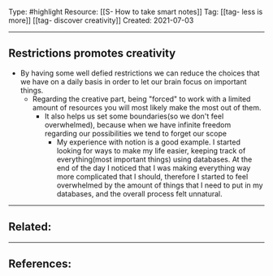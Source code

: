 Type: #highlight 
Resource: [[S- How to take smart notes]]
Tag: [[tag- less is more]] [[tag- discover creativity]]
Created: 2021-07-03

---
## Restrictions promotes creativity
- By having some well defied restrictions we can reduce the choices that we have on a daily basis in order to let our brain focus on important things.
	- Regarding the creative part, being "forced" to work with a limited amount of resources you will most likely make the most out of them.
		- It also helps us set some boundaries(so we don't feel overwhelmed), because when we have infinite freedom regarding our possibilities we tend to forget our scope 
			- My experience with notion is a good example. I started looking for ways to make my life easier, keeping track of everything(most important things) using databases. At the end of the day I noticed that I was making everything way more complicated that I should, therefore I started to feel overwhelmed by the amount of things that I need to put in my databases, and the overall process felt unnatural.

---
Related:
- 

---
References:
- 
